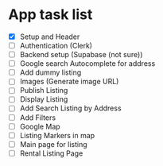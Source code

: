 # App task list

- [x] Setup and Header
- [ ] Authentication (Clerk)
- [ ] Backend setup (Supabase (not sure))
- [ ] Google search Autocomplete for address
- [ ] Add dummy listing
- [ ] Images (Generate image URL)
- [ ] Publish Listing
- [ ] Display Listing
- [ ] Add Search Listing by Address
- [ ] Add Filters
- [ ] Google Map
- [ ] Listing Markers in map 
- [ ] Main page for listing
- [ ] Rental Listing Page
